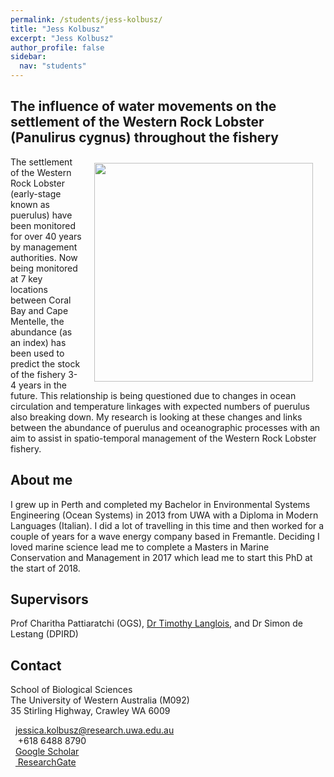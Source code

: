 ```yaml
---
permalink: /students/jess-kolbusz/
title: "Jess Kolbusz"
excerpt: "Jess Kolbusz"
author_profile: false
sidebar:
  nav: "students"
---
```

## The influence of water movements on the settlement of the Western Rock Lobster (Panulirus cygnus) throughout the fishery 
<img class="philprofile" src='/images/Jess_WS.jpg' align='right' width="350" hspace="20" vspace="10">
The settlement of the Western Rock Lobster (early-stage known as puerulus) have been monitored for over 40 years by management authorities. Now being monitored at 7 key locations between Coral Bay and Cape Mentelle, the abundance (as an index) has been used to predict the stock of the fishery 3-4 years in the future. This relationship is being questioned due to changes in ocean circulation and temperature linkages with expected numbers of puerulus also breaking down. My research is looking at these changes and links between the abundance of puerulus and oceanographic processes with an aim to assist in spatio-temporal management of the Western Rock Lobster fishery.

## About me
I grew up in Perth and completed my Bachelor in Environmental Systems Engineering (Ocean Systems) in 2013 from UWA with a Diploma in Modern Languages (Italian). I did a lot of travelling in this time and then worked for a couple of years for a wave energy company based in Fremantle. Deciding I loved marine science lead me to complete a Masters in Marine Conservation and Management in 2017 which lead me to start this PhD at the start of 2018.

## Supervisors
Prof Charitha Pattiaratchi (OGS), [Dr Timothy Langlois](https://uwamegfisheries.github.io/researchers/tim-langlois/), and Dr Simon de Lestang (DPIRD)


## Contact
<p class="address"><i class="far fa-building"></i> School of Biological Sciences<br>
The University of Western Australia (M092)<br>
35 Stirling Highway, Crawley WA 6009</p>

<p class="phoneemail"><i class="far fa-envelope-open"></i>&nbsp;&nbsp;<a href="mailto:jessica.kolbusz@research.uwa.edu.au">jessica.kolbusz@research.uwa.edu.au</a><br>
<i class="fas fa-phone"></i>&nbsp;&nbsp; +618 6488 8790<br>
<i class="fas fa-graduation-cap"></i>&nbsp;&nbsp;<a href="https://scholar.google.com.au/citations?user=Vw3_A1YAAAAJ&hl=en">Google Scholar</a><br>
<i class="fab fa-researchgate"></i>&nbsp;&nbsp;<a href="https://www.researchgate.net/profile/Jessica_Kolbusz"> ResearchGate</a><br>
